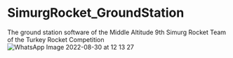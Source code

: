 # SimurgRocket_GroundStation
The ground station software of the Middle Altitude 9th Simurg Rocket Team of the Turkey Rocket Competition
![WhatsApp Image 2022-08-30 at 12 13 27](https://user-images.githubusercontent.com/69718844/206854425-fc6124aa-d84e-419e-85b3-6cf79137890f.jpeg)
